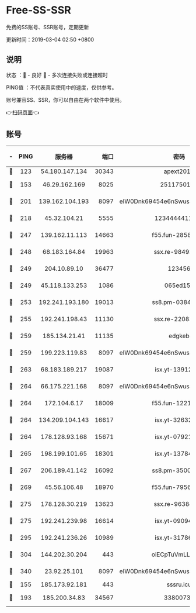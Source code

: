 # Free-SS-SSR

免费的SS账号、SSR账号，定期更新

更新时间：2019-03-04 02:50 +0800

## 说明

状态     ：🙂 - 良好 🙁 - 多次连接失败或连接超时

PING值   ：不代表真实使用中的速度，仅供参考。

账号兼容SS、SSR，你可以自由在两个软件中使用。

👉[扫码页面](https://liesauer.github.io/free-ss-ssr.github.io/)👈

## 账号

|-|PING|服务器|端口|密码|加密方式|区域|
|:----:|:----:|:-----:|-----:|:----:|:----:|:----:|
|🙂|123|54.180.147.134|30343|apext2019|chacha20|KR|
|🙂|153|46.29.162.169|8025|2511750146|aes-256-cfb|RU|
|🙂|201|139.162.104.193|8097|eIW0Dnk69454e6nSwuspv9DmS201tQ0D|aes-256-cfb|JP|
|🙂|218|45.32.104.21|5555|1234444411111|aes-256-cfb|SG|
|🙂|247|139.162.11.113|14663|f55.fun-28583280|aes-256-cfb|SG|
|🙂|248|68.183.164.84|19963|ssx.re-98493930|aes-256-cfb|US|
|🙂|249|204.10.89.10|36477|123456|aes-256-cfb|US|
|🙂|249|45.118.133.253|1086|065ed15a|aes-256-cfb|SG|
|🙂|253|192.241.193.180|19013|ss8.pm-03842768|aes-256-cfb|US|
|🙂|255|192.241.198.43|11130|ssx.re-22083061|aes-256-cfb|US|
|🙂|259|185.134.21.41|11135|edgkeb|aes-256-cfb|GB|
|🙂|259|199.223.119.83|8097|eIW0Dnk69454e6nSwuspv9DmS201tQ0D|aes-256-cfb|US|
|🙂|263|68.183.189.217|19087|isx.yt-13912703|aes-256-cfb|SG|
|🙂|264|66.175.221.168|8097|eIW0Dnk69454e6nSwuspv9DmS201tQ0D|aes-256-cfb|US|
|🙂|264|172.104.6.17|18009|f55.fun-12212808|aes-256-cfb|US|
|🙂|264|134.209.104.143|16617|isx.yt-32632339|aes-256-cfb|SG|
|🙂|264|178.128.93.168|15671|isx.yt-07921644|aes-256-cfb|SG|
|🙂|265|198.199.101.65|18301|isx.yt-13784325|aes-256-cfb|US|
|🙂|267|206.189.41.142|16092|ss8.pm-35002158|aes-256-cfb|SG|
|🙂|269|45.56.106.48|18970|f55.fun-79568034|aes-256-cfb|US|
|🙂|275|178.128.30.219|13623|ssx.re-96384846|aes-256-cfb|SG|
|🙂|275|192.241.239.98|16614|isx.yt-09094169|aes-256-cfb|US|
|🙂|295|192.241.236.26|10989|isx.yt-31786125|aes-256-cfb|US|
|🙂|304|144.202.30.204|443|oiECpTuVmLLxk4Ts|aes-256-cfb|US|
|🙂|340|23.92.25.101|8097|eIW0Dnk69454e6nSwuspv9DmS201tQ0D|aes-256-cfb|US|
|🙂|155|185.173.92.181|443|sssru.icu|rc4-md5|RU|
|🙂|193|185.200.34.83|34567|33800731|aes-256-cfb|US|
